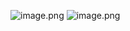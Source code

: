 ![image.png](https://gitee.com/hxc8/images9/raw/master/img/202411282017430.png)
![image.png](https://gitee.com/hxc8/images9/raw/master/img/202411282019067.png)
